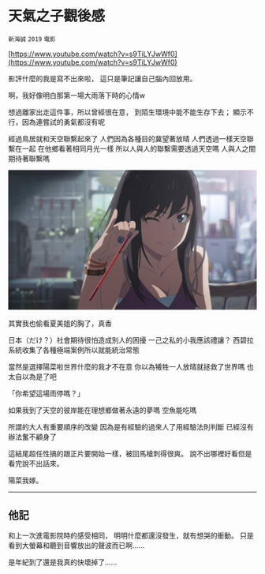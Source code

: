 # 天氣之子觀後感

`新海誠` `2019` `電影`

[https://www.youtube.com/watch?v=s9TiLYJwWf0](https://www.youtube.com/watch?v=s9TiLYJwWf0)

影評什麼的我是寫不出來啦，
這只是筆記讓自己腦內回放用。

啊，我好像明白那第一場大雨落下時的心情w

想過離家出走這件事，所以曾經很在意，
到陌生環境中能不能生存下去；
顯示不行，因為連嘗試的勇氣都沒有呢

經過鳥居就和天空聯繫起來了
人們因為各種目的冀望著放晴
人們透過一樣天空聯繫在一起
在他鄉看著相同月光一樣
所以人與人的聯繫需要透過天空嗎
人與人之間期待著聯繫嗎

![](images/natsumi.png)

其實我也偷看夏美姐的胸了，真香

日本（だけ？）社會期待很怕造成別人的困擾
一己之私的小我應該禮讓？
西碧拉系統收集了各種極端案例所以就能統治常態

當然是選擇陽菜啦世界什麼的我才不在意
你以為犧牲一人放晴就拯救了世界嗎
也太自以為是了吧

「你希望這場雨停嗎？」

如果我到了天空的彼岸能在理想鄉做著永遠的夢嗎
空魚能吃嗎

所謂的大人有重要順序的改變
因為是有經驗的過來人了用經驗法則判斷
已經沒有辦法奮不顧身了

這結尾超任性搞的跟正片要開始一樣，被回馬槍刺得很爽。
說不出哪裡好看但是看完說不出話來。

陽菜我嫁。

---

## 他記

和上一次進電影院時的感受相同，
明明什麼都還沒發生，就有想哭的衝動。
只是看到大螢幕和聽到音響放出的聲波而已啊…...

是年紀到了還是我真的快壞掉了…...